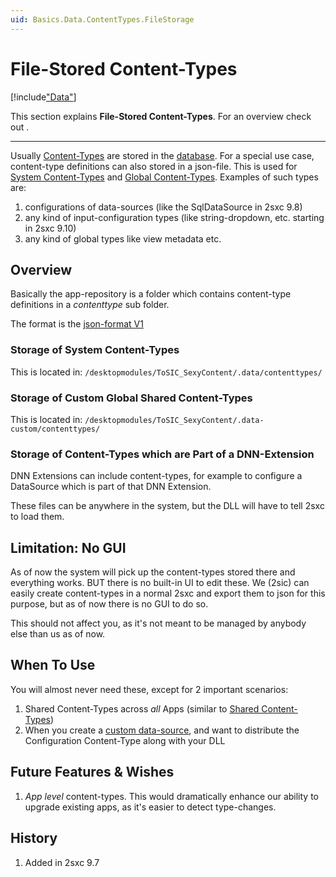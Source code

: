 ```yaml
---
uid: Basics.Data.ContentTypes.FileStorage
---
```


# File-Stored Content-Types 

[!include["Data"](../../_shared-content-types-global.md)]

This section explains **File-Stored Content-Types**. For an overview check out [](xref:Basics.Data.Index).

---

Usually [Content-Types](xref:Basics.Data.ContentTypes.Index) are stored in the [database](xref:Basics.Data.ContentTypes.SqlStorage). 
For a special use case, content-type definitions can also stored in a json-file. 
This is used for [System Content-Types](xref:Basics.Data.ContentTypes.System) and [Global Content-Types](xref:Basics.Data.ContentTypes.Global). 
Examples of such types are:

1. configurations of data-sources (like the SqlDataSource in 2sxc 9.8) 
2. any kind of input-configuration types (like string-dropdown, etc. starting in 2sxc 9.10)
3. any kind of global types like view metadata etc.

## Overview

Basically the app-repository is a folder which contains content-type definitions in a _contenttype_ sub folder. 

The format is the [json-format V1](xref:Basics.DataFormats.JsonV1.ContentType)

### Storage of System Content-Types

This is located in: `/desktopmodules/ToSIC_SexyContent/.data/contenttypes/`

### Storage of Custom Global Shared Content-Types

This is located in: `/desktopmodules/ToSIC_SexyContent/.data-custom/contenttypes/`


### Storage of Content-Types which are Part of a DNN-Extension

DNN Extensions can include content-types, for example to configure a DataSource which is part of that DNN Extension. 

These files can be anywhere in the system, but the DLL will have to tell 2sxc to load them.


## Limitation: No GUI

As of now the system will pick up the content-types stored there and everything works. BUT there is no built-in UI to edit these. We (2sic) can easily create content-types in a normal 2sxc and export them to json for this purpose, but as of now there is no GUI to do so. 

This should not affect you, as it's not meant to be managed by anybody else than us as of now. 

## When To Use

You will almost never need these, except for 2 important scenarios:

1. Shared Content-Types across _all_ Apps (similar to [Shared Content-Types](xref:Basics.Data.ContentTypes.Shared))
1. When you create a [custom data-source](xref:NetCode.DataSources.Custom.Index), and want to distribute the Configuration Content-Type along with your DLL

## Future Features & Wishes

1. _App level_ content-types. This would dramatically enhance our ability to upgrade existing apps, as it's easier to detect type-changes. 

## History

1. Added in 2sxc 9.7

